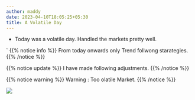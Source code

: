 ```yaml
---
author: maddy
date: 2023-04-10T18:05:25+05:30
title: A Volatile Day
---
```

- Today was a volatile day. Handled the markets pretty well.

`
{{% notice info %}}
From today onwards only Trend follwong starategies.
{{% /notice %}}

{{% notice update %}}
I have made following adjustments.
{{% /notice %}}

{{% notice warning %}}
Warning : Too olatile Market.
{{% /notice %}}

![](https://i.imgur.com/kh6z1UL.png)

